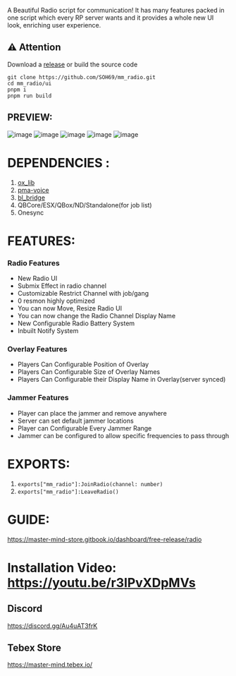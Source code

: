 A Beautiful Radio script for communication! It has many features packed in one script which every RP server wants and it provides a whole new UI look, enriching user experience.

## ⚠️ Attention
Download a [release](https://github.com/SOH69/mm_radio/releases/) or build the source code
```
git clone https://github.com/SOH69/mm_radio.git
cd mm_radio/ui
pnpm i
pnpm run build
```

## PREVIEW:
![image](https://imgur.com/yCTqYt5.png)
![image](https://imgur.com/bCqA0PD.png)
![image](https://imgur.com/1AfG7YP.png)
![image](https://imgur.com/6pJxXz5.png)
![image](https://imgur.com/xlg8Lrh.png)

# DEPENDENCIES :  
1. [ox_lib](https://github.com/overextended/ox_lib)
2. [pma-voice](https://github.com/AvarianKnight/pma-voice)
3. [bl_bridge](https://github.com/Byte-Labs-Studio/bl_bridge)
4. QBCore/ESX/QBox/ND/Standalone(for job list)
5. Onesync

# FEATURES:
### Radio Features
- New Radio UI
- Submix Effect in radio channel
- Customizable Restrict Channel with job/gang
- 0 resmon highly optimized
- You can now Move, Resize Radio UI
- You can now change the Radio Channel Display Name
- New Configurable Radio Battery System
- Inbuilt Notify System

### Overlay Features
- Players Can Configurable Position of Overlay
- Players Can Configurable Size of Overlay Names
- Players Can Configurable their Display Name in Overlay(server synced)

### Jammer Features
- Player can place the jammer and remove anywhere
- Server can set default jammer locations
- Player can Configurable Every Jammer Range
- Jammer can be configured to allow specific frequencies to pass through


# EXPORTS:
1. `exports["mm_radio"]:JoinRadio(channel: number)`
2. `exports["mm_radio"]:LeaveRadio()`

# GUIDE:
https://master-mind-store.gitbook.io/dashboard/free-release/radio

# Installation Video: https://youtu.be/r3IPvXDpMVs

## Discord
https://discord.gg/Au4uAT3frK

## Tebex Store
https://master-mind.tebex.io/

